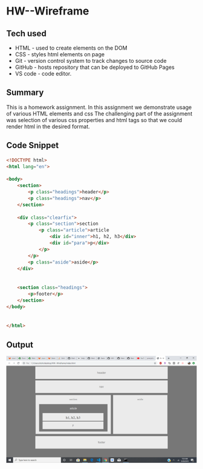 # HW--Wireframe

## Tech used 
 - HTML - used to create elements on the DOM
 - CSS - styles html elements on page
 - Git - version control system to track changes to source code
 - GitHub - hosts repository that can be deployed to GitHub Pages
 - VS code - code editor.

## Summary

This is a homework assignment.
In this assignment we demonstrate usage of various HTML elements and css
The challenging part of the assignment was selection of various css properties and html tags so that we could render html in the desired format.

## Code Snippet

```html
<!DOCTYPE html>
<html lang="en">

<body>
    <section>
        <p class="headings">header</p>
        <p class="headings">nav</p>
    </section>

    <div class="clearfix">
        <p class="section">section
            <p class="article">article
                <div id="inner">h1, h2, h3</div>
                <div id="para">p</div>
            </p>
        </p>
        <p class="aside">aside</p>
    </div>


    <section class="headings">
        <p>footer</p>
    </section>
</body>


</html>
```
## Output
![Rendered HTML](https://github.com/ShipraD25/HW--Wireframe/blob/master/output.png)
